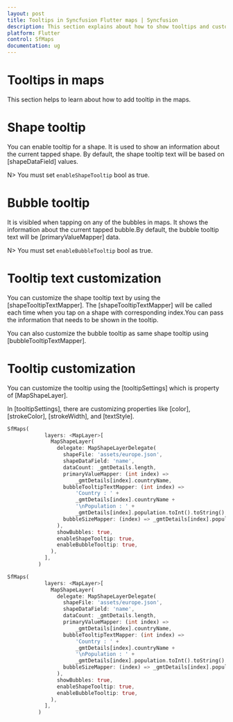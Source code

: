 ```yaml
---
layout: post
title: Tooltips in Syncfusion Flutter maps | Syncfusion
description: This section explains about how to show tooltips and customize its appearance in the Flutter maps.
platform: Flutter
control: SfMaps
documentation: ug
---
```


# Tooltips in maps

This section helps to learn about how to add tooltip in the maps.

# Shape tooltip

You can enable tooltip for a shape. It is used to show an information about the current tapped shape. By default, the shape tooltip text will be based on [shapeDataField] values.

N> You must set `enableShapeTooltip` bool as true.

# Bubble tooltip

It is visibled when tapping on any of the bubbles in maps. It shows the information about the current tapped bubble.By default, the bubble tooltip text will be [primaryValueMapper] data.

N> You must set `enableBubbleTooltip` bool as true.

# Tooltip text customization

You can customize the shape tooltip text by using the [shapeTooltipTextMapper]. The [shapeTooltipTextMapper] will be called each time when you tap on a shape with corresponding index.You can pass the information that needs to be shown in the tooltip.

You can also customize the bubble tooltip as same shape tooltip using [bubbleTooltipTextMapper].

# Tooltip customization

You can customize the tooltip using the [tooltipSettings] which is property of [MapShapeLayer].

In [tooltipSettings], there are customizing properties like [color], [strokeColor], [strokeWidth], and [textStyle].

```dart
SfMaps(
            layers: <MapLayer>[
              MapShapeLayer(
                delegate: MapShapeLayerDelegate(
                  shapeFile: 'assets/europe.json',
                  shapeDataField: 'name',
                  dataCount: _gmtDetails.length,
                  primaryValueMapper: (int index) =>
                      _gmtDetails[index].countryName,
                  bubbleTooltipTextMapper: (int index) =>
                      'Country : ' +
                      _gmtDetails[index].countryName +
                      '\nPopulation : ' +
                      _gmtDetails[index].population.toInt().toString(),
                  bubbleSizeMapper: (index) => _gmtDetails[index].population,
                ),
                showBubbles: true,
                enableShapeTooltip: true,
                enableBubbleTooltip: true,
              ),
            ],
          )
```
```dart
SfMaps(
            layers: <MapLayer>[
              MapShapeLayer(
                delegate: MapShapeLayerDelegate(
                  shapeFile: 'assets/europe.json',
                  shapeDataField: 'name',
                  dataCount: _gmtDetails.length,
                  primaryValueMapper: (int index) =>
                      _gmtDetails[index].countryName,
                  bubbleTooltipTextMapper: (int index) =>
                      'Country : ' +
                      _gmtDetails[index].countryName +
                      '\nPopulation : ' +
                      _gmtDetails[index].population.toInt().toString(),
                  bubbleSizeMapper: (index) => _gmtDetails[index].population,
                ),
                showBubbles: true,
                enableShapeTooltip: true,
                enableBubbleTooltip: true,
              ),
            ],
          )
```